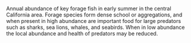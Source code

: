 Annual abundance of key forage fish in early summer in the central California area. Forage species form dense school or aggregations, and when present in high abundance are important food for large predators such as sharks, sea lions, whales, and seabirds. When in low abundance the local abundance and health of predators may be reduced.

